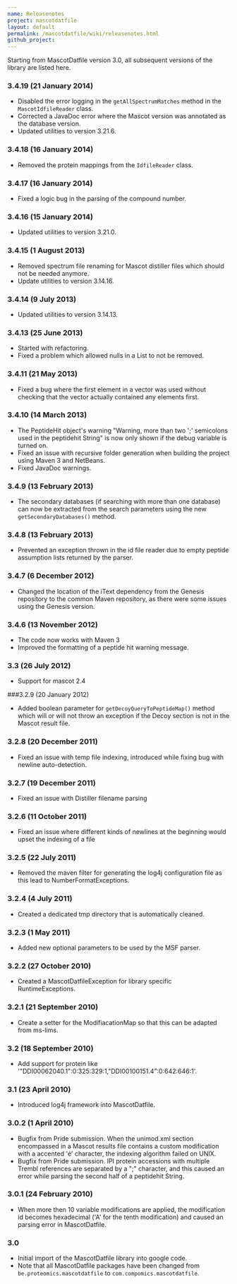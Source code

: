 ```yaml
---
name: Releasenotes
project: mascotdatfile
layout: default
permalink: /mascotdatfile/wiki/releasenotes.html
github_project: 
---
```


Starting from MascotDatfile version 3.0, all subsequent versions of the library are listed here.

### 3.4.19 (21 January 2014)
 * Disabled the error logging in the `getAllSpectrumMatches` method in the `MascotIdfileReader` class.
 * Corrected a JavaDoc error where the Mascot version was annotated as the database version.
 * Updated utilities to version 3.21.6.

### 3.4.18 (16 January 2014)
 * Removed the protein mappings from the `IdfileReader` class.

### 3.4.17 (16 January 2014)
 * Fixed a logic bug in the parsing of the compound number.

### 3.4.16 (15 January 2014)
 * Updated utilities to version 3.21.0.

### 3.4.15 (1 August 2013)
 * Removed spectrum file renaming for Mascot distiller files which should not be needed anymore. 
 * Update utilities  to version 3.14.16.

### 3.4.14 (9 July 2013)
 * Updated utilities to version 3.14.13.

### 3.4.13 (25 June 2013)
 * Started with refactoring.
 * Fixed a problem which allowed nulls in a List to not be removed.

### 3.4.11 (21 May 2013)
 * Fixed a bug where the first element in a vector was used without checking that the vector actually contained any elements first.

### 3.4.10 (14 March 2013)
 * The PeptideHit object's warning "Warning, more than two ';' semicolons used in the peptidehit String" is now only shown if the debug variable is turned on.
 * Fixed an issue with recursive folder generation when building the project using Maven 3 and NetBeans.
 * Fixed JavaDoc warnings.

### 3.4.9 (13 February 2013)
 * The secondary databases (if searching with more than one database) can now be extracted from the search parameters using the new `getSecondaryDatabases()` method.

### 3.4.8 (13 February 2013)
 * Prevented an exception thrown in the id file reader due to empty peptide assumption lists returned by the parser.

### 3.4.7 (6 December 2012)
 * Changed the location of the iText dependency from the Genesis repository to the common Maven repository, as there were some issues using the Genesis version.

### 3.4.6 (13 November 2012)
 * The code now works with Maven 3
 * Improved the formatting of a peptide hit warning message.

### 3.3 (26 July 2012)
 * Support for mascot 2.4

###3.2.9 (20 January 2012)
 * Added boolean parameter for `getDecoyQueryToPeptideMap()` method which will or will not throw an exception if the Decoy section is not in the Mascot result file.

### 3.2.8 (20 December 2011)
 * Fixed an issue with temp file indexing, introduced while fixing bug with newline auto-detection.

### 3.2.7 (19 December 2011)
 * Fixed an issue with Distiller filename parsing

### 3.2.6 (11 October 2011)
 * Fixed an issue where different kinds of newlines at the beginning would upset the indexing of a file

### 3.2.5 (22 July 2011)
 * Removed the maven filter for generating the log4j configuration file as this lead to NumberFormatExceptions.

### 3.2.4 (4 July 2011)
 * Created a dedicated tmp directory that is automatically cleaned.

### 3.2.3 (1 May 2011)
 * Added new optional parameters to be used by the MSF parser.

### 3.2.2 (27 October 2010)
 * Created a MascotDatfileException for library specific RuntimeExceptions.

### 3.2.1 (21 September 2010)
 * Create a setter for the ModifiacationMap so that this can be adapted from ms-lims.


### 3.2 (18 September 2010)
 * Add support for protein like '"DDI00062040.1":0:325:329:1,"DDI00100151.4":0:642:646:1'.

### 3.1 (23 April 2010)
 * Introduced log4j framework into MascotDatfile.

### 3.0.2 (1 April 2010)
 * Bugfix from Pride submission. When the unimod.xml section encompassed in a Mascot results file contains a custom modification with a accented 'é' character, the indexing algorithm failed on UNIX.
 * Bugfix from Pride submission. IPI protein accessions with multiple Trembl references are separated by a ";" character, and this caused an error while parsing the second half of a peptidehit String.

### 3.0.1 (24 February 2010)
 * When more then 10 variable modifications are applied, the modification id becomes hexadecimal ('A' for the tenth modification) and caused an parsing error in MascotDatfile.

### 3.0
 * Initial import of the MascotDatfile library into google code.
 * Note that all MascotDatfile packages have been changed from `be.proteomics.mascotdatfile` to `com.compomics.mascotdatfile`.
